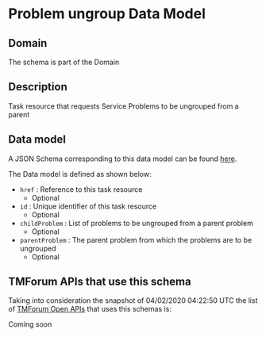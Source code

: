 # Problem ungroup Data Model

## Domain

The  schema is part of the  Domain

## Description

Task resource that requests Service Problems to be ungrouped from a parent

## Data model

A JSON Schema corresponding to this data model can be found
[here](https://github.com/tmforum-rand/schemas/blob/candidates/Service/ProblemUngroup.schema.json).

The Data model is defined as shown below:
- `href` : Reference to this task resource
  - Optional
- `id` : Unique identifier of this task resource
  - Optional
- `childProblem` : List of problems to be ungrouped from a parent problem
  - Optional
- `parentProblem` : The parent problem from which the problems are to be ungrouped
  - Optional




## TMForum APIs that use this schema

Taking into consideration the snapshot of 04/02/2020 04:22:50 UTC the list of [TMForum Open APIs](https://www.tmforum.org/open-apis/) that uses this schemas is:

Coming soon